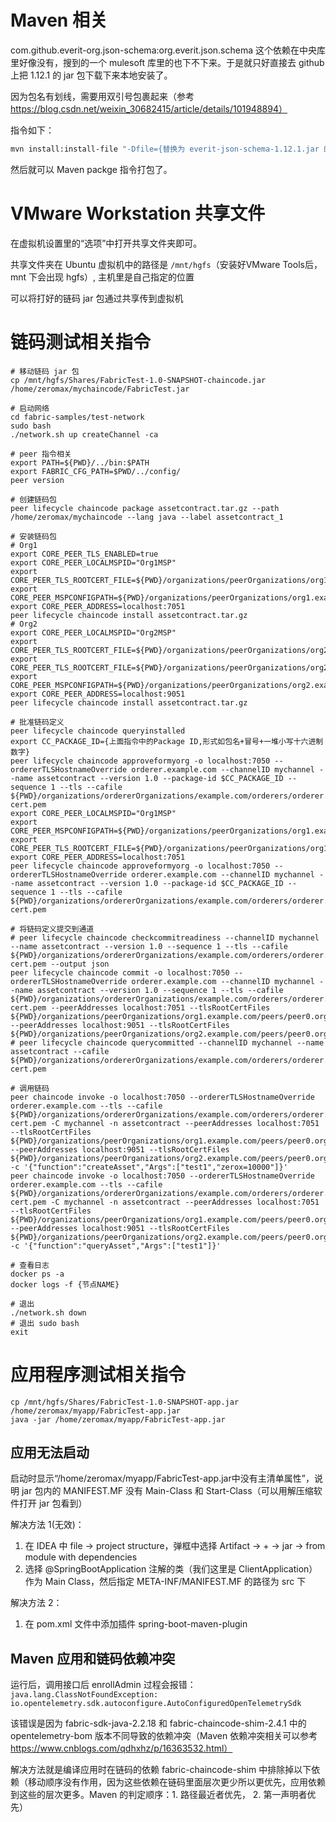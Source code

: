 # Maven 相关

com.github.everit-org.json-schema:org.everit.json.schema 这个依赖在中央库里好像没有，搜到的一个 mulesoft 库里的也下不下来。于是就只好直接去 github 上把 1.12.1 的 jar 包下载下来本地安装了。

因为包名有划线，需要用双引号包裹起来（参考 https://blog.csdn.net/weixin_30682415/article/details/101948894）

指令如下：

```sh
mvn install:install-file "-Dfile={替换为 everit-json-schema-1.12.1.jar 的路径}" "-DgroupId=com.github.everit-org.json-schema" "-DartifactId=org.everit.json.schema" "-Dversion=1.12.1" "-Dpackaging=jar"
```

然后就可以 Maven packge 指令打包了。

# VMware Workstation 共享文件

在虚拟机设置里的“选项”中打开共享文件夹即可。

共享文件夹在 Ubuntu 虚拟机中的路径是 `/mnt/hgfs`（安装好VMware Tools后，mnt 下会出现 hgfs）, 主机里是自己指定的位置

可以将打好的链码 jar 包通过共享传到虚拟机

# 链码测试相关指令



```shell
# 移动链码 jar 包
cp /mnt/hgfs/Shares/FabricTest-1.0-SNAPSHOT-chaincode.jar /home/zeromax/mychaincode/FabricTest.jar

# 启动网络
cd fabric-samples/test-network
sudo bash
./network.sh up createChannel -ca

# peer 指令相关
export PATH=${PWD}/../bin:$PATH
export FABRIC_CFG_PATH=$PWD/../config/
peer version

# 创建链码包
peer lifecycle chaincode package assetcontract.tar.gz --path /home/zeromax/mychaincode --lang java --label assetcontract_1

# 安装链码包
# Org1
export CORE_PEER_TLS_ENABLED=true
export CORE_PEER_LOCALMSPID="Org1MSP"
export CORE_PEER_TLS_ROOTCERT_FILE=${PWD}/organizations/peerOrganizations/org1.example.com/peers/peer0.org1.example.com/tls/ca.crt
export CORE_PEER_MSPCONFIGPATH=${PWD}/organizations/peerOrganizations/org1.example.com/users/Admin@org1.example.com/msp
export CORE_PEER_ADDRESS=localhost:7051
peer lifecycle chaincode install assetcontract.tar.gz
# Org2
export CORE_PEER_LOCALMSPID="Org2MSP"
export CORE_PEER_TLS_ROOTCERT_FILE=${PWD}/organizations/peerOrganizations/org2.example.com/peers/peer0.org2.example.com/tls/ca.crt
export CORE_PEER_TLS_ROOTCERT_FILE=${PWD}/organizations/peerOrganizations/org2.example.com/peers/peer0.org2.example.com/tls/ca.crt
export CORE_PEER_MSPCONFIGPATH=${PWD}/organizations/peerOrganizations/org2.example.com/users/Admin@org2.example.com/msp
export CORE_PEER_ADDRESS=localhost:9051
peer lifecycle chaincode install assetcontract.tar.gz

# 批准链码定义
peer lifecycle chaincode queryinstalled
export CC_PACKAGE_ID={上面指令中的Package ID,形式如包名+冒号+一堆小写十六进制数字}
peer lifecycle chaincode approveformyorg -o localhost:7050 --ordererTLSHostnameOverride orderer.example.com --channelID mychannel --name assetcontract --version 1.0 --package-id $CC_PACKAGE_ID --sequence 1 --tls --cafile ${PWD}/organizations/ordererOrganizations/example.com/orderers/orderer.example.com/msp/tlscacerts/tlsca.example.com-cert.pem
export CORE_PEER_LOCALMSPID="Org1MSP"
export CORE_PEER_MSPCONFIGPATH=${PWD}/organizations/peerOrganizations/org1.example.com/users/Admin@org1.example.com/msp
export CORE_PEER_TLS_ROOTCERT_FILE=${PWD}/organizations/peerOrganizations/org1.example.com/peers/peer0.org1.example.com/tls/ca.crt
export CORE_PEER_ADDRESS=localhost:7051
peer lifecycle chaincode approveformyorg -o localhost:7050 --ordererTLSHostnameOverride orderer.example.com --channelID mychannel --name assetcontract --version 1.0 --package-id $CC_PACKAGE_ID --sequence 1 --tls --cafile ${PWD}/organizations/ordererOrganizations/example.com/orderers/orderer.example.com/msp/tlscacerts/tlsca.example.com-cert.pem

# 将链码定义提交到通道
# peer lifecycle chaincode checkcommitreadiness --channelID mychannel --name assetcontract --version 1.0 --sequence 1 --tls --cafile ${PWD}/organizations/ordererOrganizations/example.com/orderers/orderer.example.com/msp/tlscacerts/tlsca.example.com-cert.pem --output json
peer lifecycle chaincode commit -o localhost:7050 --ordererTLSHostnameOverride orderer.example.com --channelID mychannel --name assetcontract --version 1.0 --sequence 1 --tls --cafile ${PWD}/organizations/ordererOrganizations/example.com/orderers/orderer.example.com/msp/tlscacerts/tlsca.example.com-cert.pem --peerAddresses localhost:7051 --tlsRootCertFiles ${PWD}/organizations/peerOrganizations/org1.example.com/peers/peer0.org1.example.com/tls/ca.crt --peerAddresses localhost:9051 --tlsRootCertFiles ${PWD}/organizations/peerOrganizations/org2.example.com/peers/peer0.org2.example.com/tls/ca.crt
# peer lifecycle chaincode querycommitted --channelID mychannel --name assetcontract --cafile ${PWD}/organizations/ordererOrganizations/example.com/orderers/orderer.example.com/msp/tlscacerts/tlsca.example.com-cert.pem

# 调用链码
peer chaincode invoke -o localhost:7050 --ordererTLSHostnameOverride orderer.example.com --tls --cafile ${PWD}/organizations/ordererOrganizations/example.com/orderers/orderer.example.com/msp/tlscacerts/tlsca.example.com-cert.pem -C mychannel -n assetcontract --peerAddresses localhost:7051 --tlsRootCertFiles ${PWD}/organizations/peerOrganizations/org1.example.com/peers/peer0.org1.example.com/tls/ca.crt --peerAddresses localhost:9051 --tlsRootCertFiles ${PWD}/organizations/peerOrganizations/org2.example.com/peers/peer0.org2.example.com/tls/ca.crt -c '{"function":"createAsset","Args":["test1","zerox=10000"]}'
peer chaincode invoke -o localhost:7050 --ordererTLSHostnameOverride orderer.example.com --tls --cafile ${PWD}/organizations/ordererOrganizations/example.com/orderers/orderer.example.com/msp/tlscacerts/tlsca.example.com-cert.pem -C mychannel -n assetcontract --peerAddresses localhost:7051 --tlsRootCertFiles ${PWD}/organizations/peerOrganizations/org1.example.com/peers/peer0.org1.example.com/tls/ca.crt --peerAddresses localhost:9051 --tlsRootCertFiles ${PWD}/organizations/peerOrganizations/org2.example.com/peers/peer0.org2.example.com/tls/ca.crt -c '{"function":"queryAsset","Args":["test1"]}'

# 查看日志
docker ps -a
docker logs -f {节点NAME}

# 退出
./network.sh down
# 退出 sudo bash
exit
```

# 应用程序测试相关指令

```shell
cp /mnt/hgfs/Shares/FabricTest-1.0-SNAPSHOT-app.jar /home/zeromax/myapp/FabricTest-app.jar
java -jar /home/zeromax/myapp/FabricTest-app.jar
```

## 应用无法启动

启动时显示“/home/zeromax/myapp/FabricTest-app.jar中没有主清单属性”，说明 jar 包内的 MANIFEST.MF 没有 Main-Class 和 Start-Class（可以用解压缩软件打开 jar 包看到）

解决方法 1(无效)：

1. 在 IDEA 中 file -> project structure，弹框中选择 Artifact -> + -> jar -> from module with dependencies
2. 选择 @SpringBootApplication 注解的类（我们这里是 ClientApplication）作为 Main Class，然后指定 META-INF/MANIFEST.MF 的路径为 src 下

解决方法 2：

1. 在 pom.xml 文件中添加插件 spring-boot-maven-plugin

## Maven 应用和链码依赖冲突

运行后，调用接口后 enrollAdmin 过程会报错：`java.lang.ClassNotFoundException: io.opentelemetry.sdk.autoconfigure.AutoConfiguredOpenTelemetrySdk`

该错误是因为 fabric-sdk-java-2.2.18 和 fabric-chaincode-shim-2.4.1 中的 opentelemetry-bom 版本不同导致的依赖冲突（Maven 依赖冲突相关可以参考 https://www.cnblogs.com/qdhxhz/p/16363532.html）

解决方法就是编译应用时在链码的依赖 fabric-chaincode-shim 中排除掉以下依赖（移动顺序没有作用，因为这些依赖在链码里面层次更少所以更优先，应用依赖到这些的层次更多。Maven 的判定顺序：1. 路径最近者优先， 2. 第一声明者优先）
